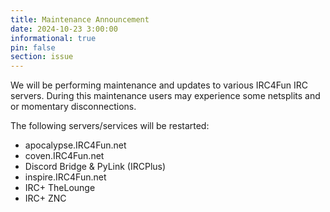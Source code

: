 ```yaml
---
title: Maintenance Announcement
date: 2024-10-23 3:00:00
informational: true
pin: false
section: issue
---
```


We will be performing maintenance and updates to various IRC4Fun IRC servers.  During this maintenance users may experience some netsplits and or momentary disconnections.

The following servers/services will be restarted:  
 - apocalypse.IRC4Fun.net  
 - coven.IRC4Fun.net  
 - Discord Bridge & PyLink (IRCPlus)
 - inspire.IRC4Fun.net  
 - IRC+ TheLounge  
 - IRC+ ZNC  
